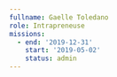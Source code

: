```yaml
---
fullname: Gaelle Toledano
role: Intrapreneuse
missions:
  - end: '2019-12-31'
    start: '2019-05-02'
    status: admin
---
```


